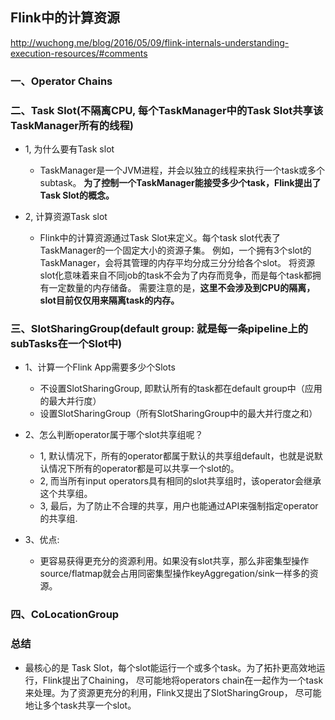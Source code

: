 ## Flink中的计算资源
http://wuchong.me/blog/2016/05/09/flink-internals-understanding-execution-resources/#comments

### 一、Operator Chains

### 二、Task Slot(不隔离CPU, 每个TaskManager中的Task Slot共享该TaskManager所有的线程)
- 1, 为什么要有Task slot
  - TaskManager是一个JVM进程，并会以独立的线程来执行一个task或多个subtask。
    **为了控制一个TaskManager能接受多少个task，Flink提出了Task Slot的概念。**

- 2, 计算资源Task slot
  - Flink中的计算资源通过Task Slot来定义。每个task slot代表了TaskManager的一个固定大小的资源子集。
    例如，一个拥有3个slot的 TaskManager，会将其管理的内存平均分成三分分给各个slot。
    将资源slot化意味着来自不同job的task不会为了内存而竞争，而是每个task都拥有一定数量的内存储备。
    需要注意的是，**这里不会涉及到CPU的隔离，slot目前仅仅用来隔离task的内存。**

### 三、SlotSharingGroup(default group: 就是每一条pipeline上的subTasks在一个Slot中)
- 1、计算一个Flink App需要多少个Slots
  - 不设置SlotSharingGroup, 即默认所有的task都在default group中（应用的最大并行度）
  - 设置SlotSharingGroup（所有SlotSharingGroup中的最大并行度之和）

- 2、怎么判断operator属于哪个slot共享组呢？
  - 1, 默认情况下，所有的operator都属于默认的共享组default，也就是说默认情况下所有的operator都是可以共享一个slot的。
  - 2, 而当所有input operators具有相同的slot共享组时，该operator会继承这个共享组。
  - 3, 最后，为了防止不合理的共享，用户也能通过API来强制指定operator的共享组.

- 3、优点:
  - 更容易获得更充分的资源利用。如果没有slot共享，那么非密集型操作source/flatmap就会占用同密集型操作keyAggregation/sink一样多的资源。


### 四、CoLocationGroup


### 总结
- 最核心的是 Task Slot，每个slot能运行一个或多个task。为了拓扑更高效地运行，Flink提出了Chaining，
  尽可能地将operators chain在一起作为一个task来处理。为了资源更充分的利用，Flink又提出了SlotSharingGroup，
  尽可能地让多个task共享一个slot。